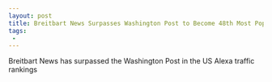 ```yaml
---
layout: post
title: Breitbart News Surpasses Washington Post to Become 48th Most Popular US Website
tags:
 -
---
```

Breitbart News has surpassed the Washington Post in the US Alexa traffic rankings
